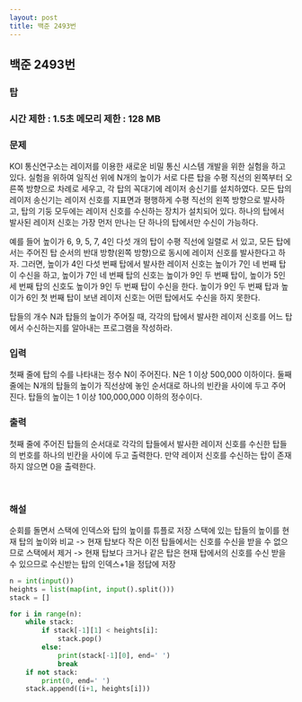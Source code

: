 ```yaml
---
layout: post
title: 백준 2493번
---
```


<h2>백준 2493번</h2>

<h3>탑</h3>

<h3>시간 제한 : 1.5초   메모리 제한 : 128 MB</h3>


<h3>문제</h3>

KOI 통신연구소는 레이저를 이용한 새로운 비밀 통신 시스템 개발을 위한 실험을 하고 있다. 실험을 위하여 일직선 위에 N개의 높이가 서로 다른 탑을 수평 직선의 왼쪽부터 오른쪽 방향으로 차례로 세우고, 각 탑의 꼭대기에 레이저 송신기를 설치하였다. 모든 탑의 레이저 송신기는 레이저 신호를 지표면과 평행하게 수평 직선의 왼쪽 방향으로 발사하고, 탑의 기둥 모두에는 레이저 신호를 수신하는 장치가 설치되어 있다. 하나의 탑에서 발사된 레이저 신호는 가장 먼저 만나는 단 하나의 탑에서만 수신이 가능하다. 

예를 들어 높이가 6, 9, 5, 7, 4인 다섯 개의 탑이 수평 직선에 일렬로 서 있고, 모든 탑에서는 주어진 탑 순서의 반대 방향(왼쪽 방향)으로 동시에 레이저 신호를 발사한다고 하자. 그러면, 높이가 4인 다섯 번째 탑에서 발사한 레이저 신호는 높이가 7인 네 번째 탑이 수신을 하고, 높이가 7인 네 번째 탑의 신호는 높이가 9인 두 번째 탑이, 높이가 5인 세 번째 탑의 신호도 높이가 9인 두 번째 탑이 수신을 한다. 높이가 9인 두 번째 탑과 높이가 6인 첫 번째 탑이 보낸 레이저 신호는 어떤 탑에서도 수신을 하지 못한다.

탑들의 개수 N과 탑들의 높이가 주어질 때, 각각의 탑에서 발사한 레이저 신호를 어느 탑에서 수신하는지를 알아내는 프로그램을 작성하라. 

<h3>입력</h3>

첫째 줄에 탑의 수를 나타내는 정수 N이 주어진다. N은 1 이상 500,000 이하이다. 둘째 줄에는 N개의 탑들의 높이가 직선상에 놓인 순서대로 하나의 빈칸을 사이에 두고 주어진다. 탑들의 높이는 1 이상 100,000,000 이하의 정수이다.


<h3>출력</h3>

첫째 줄에 주어진 탑들의 순서대로 각각의 탑들에서 발사한 레이저 신호를 수신한 탑들의 번호를 하나의 빈칸을 사이에 두고 출력한다. 만약 레이저 신호를 수신하는 탑이 존재하지 않으면 0을 출력한다.

​

<h3>해설</h3>

순회를 돌면서 스택에 인덱스와 탑의 높이를 튜플로 저장
스택에 있는 탑들의 높이를 현재 탑의 높이와 비교
-> 현재 탑보다 작은 이전 탑들에서는 신호를 수신을 받을 수 없으므로 스택에서 제거
-> 현재 탑보다 크거나 같은 탑은 현재 탑에서의 신호를 수신 받을 수 있으므로 수신받는 탑의 인덱스+1을 정답에 저장

```python 3
n = int(input())
heights = list(map(int, input().split()))
stack = [] 

for i in range(n):
    while stack:
        if stack[-1][1] < heights[i]:
            stack.pop() 
        else:
            print(stack[-1][0], end=' ')  
            break
    if not stack:
        print(0, end=' ')
    stack.append((i+1, heights[i]))

```